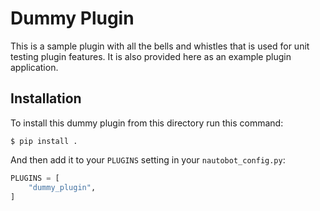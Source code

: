 # Dummy Plugin

This is a sample plugin with all the bells and whistles that is used for unit testing plugin features. It is also provided here as an example plugin application.

## Installation

To install this dummy plugin from this directory run this command:

```no-highlight
$ pip install .
```

And then add it to your `PLUGINS` setting in your `nautobot_config.py`:

```python
PLUGINS = [
    "dummy_plugin",
]
```
